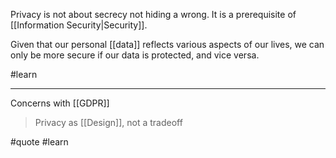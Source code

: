 Privacy is not about secrecy not hiding a wrong. It is a prerequisite of [[Information Security|Security]].

Given that our personal [[data]] reflects various aspects of our lives, we can only be more secure if our data is protected, and vice versa.

#learn

---

Concerns with [[GDPR]]

> Privacy as [[Design]], not a tradeoff

#quote #learn 
